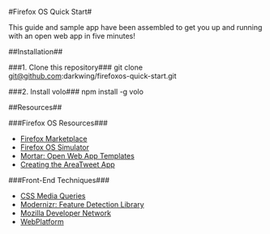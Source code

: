 #Firefox OS Quick Start#

This guide and sample app have been assembled to get you up and running with an open web app in five minutes!

##Installation##

###1.  Clone this repository###
	git clone git@github.com:darkwing/firefoxos-quick-start.git

###2.  Install volo###
	npm install -g volo

##Resources##

###Firefox OS Resources###
*  [Firefox Marketplace](https://marketplace.firefox.com)
*  [Firefox OS Simulator](https://addons.mozilla.org/en-us/firefox/addon/firefox-os-simulator)
*  [Mortar: Open Web App Templates](https://github.com/mozilla/mortar)
*  [Creating the AreaTweet App](https://developer.mozilla.org/en-US/docs/Apps/Tutorials/General)

###Front-End Techniques###
*  [CSS Media Queries](https://developer.mozilla.org/en-US/docs/CSS/Media_queries)
*  [Modernizr: Feature Detection Library](http://modernizr.com)
*  [Mozilla Developer Network](https://developer.mozilla.org)
*  [WebPlatform](http://www.webplatform.org)